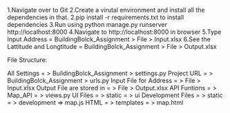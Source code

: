 1.Navigate over to Git
2.Create a virutal environment and install all the dependencies in that.
2.pip install -r requirements.txt to install dependencies
3.Run using python manage.py runserver http://localhost:8000
4.Navigate to http://localhost:8000 in browser
5.Type Input Address = BuildingBolck_Assignment > File > Input.xlsx
6.See the Lattitude and Longtitude = BuildingBolck_Assignment > File > Output.xlsx


File Structure:

All Settings = > BuildingBolck_Assignment > settings.py
Project URL = > BuildingBolck_Assignment > urls.py
Input File for Address = > File > Input.xlsx
Output File are stored in = > File > Output.xlsx
API Funtions = > Map_API = > views.py
UI Files = > static = > ui 
Development Files = > static = > development => map.js
HTML = > templates = > map.html